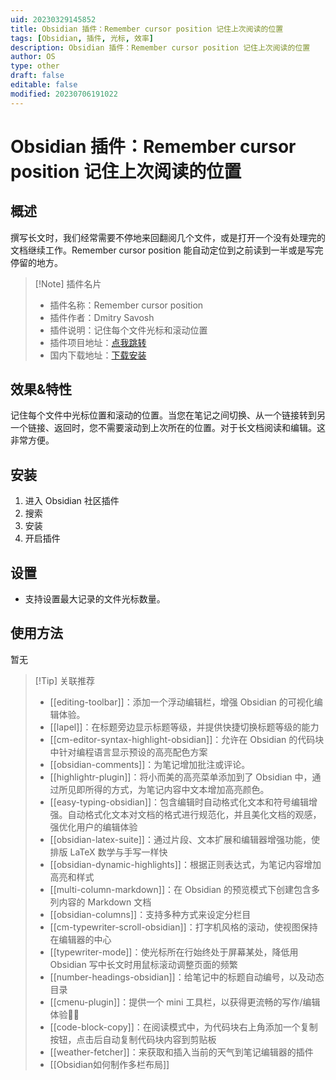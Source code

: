 ```yaml
---
uid: 20230329145852
title: Obsidian 插件：Remember cursor position 记住上次阅读的位置
tags: [Obsidian, 插件, 光标, 效率]
description: Obsidian 插件：Remember cursor position 记住上次阅读的位置
author: OS
type: other
draft: false
editable: false
modified: 20230706191022
---
```


# Obsidian 插件：Remember cursor position 记住上次阅读的位置

## 概述

撰写长文时，我们经常需要不停地来回翻阅几个文件，或是打开一个没有处理完的文档继续工作。Remember cursor position 能自动定位到之前读到一半或是写完停留的地方。

> [!Note] 插件名片
> - 插件名称：Remember cursor position
> - 插件作者：Dmitry Savosh
> - 插件说明：记住每个文件光标和滚动位置
> - 插件项目地址：[点我跳转](https://github.com/dy-sh/obsidian-remember-cursor-position)
> - 国内下载地址：[下载安装](https://pkmer.cn/products/plugin/pluginMarket/?remember-cursor-position)

## 效果&特性

记住每个文件中光标位置和滚动的位置。当您在笔记之间切换、从一个链接转到另一个链接、返回时，您不需要滚动到上次所在的位置。对于长文档阅读和编辑。这非常方便。

## 安装

1. 进入 Obsidian 社区插件
2. 搜索
3. 安装
4. 开启插件

## 设置

- 支持设置最大记录的文件光标数量。

## 使用方法

暂无

> [!Tip] 关联推荐
> - [[editing-toolbar]]：添加一个浮动编辑栏，增强 Obsidian 的可视化编辑体验。
> - [[lapel]]：在标题旁边显示标题等级，并提供快捷切换标题等级的能力
> - [[cm-editor-syntax-highlight-obsidian]]：允许在 Obsidian 的代码块中针对编程语言显示预设的高亮配色方案
> - [[obsidian-comments]]：为笔记增加批注或评论。
> - [[highlightr-plugin]]：将小而美的高亮菜单添加到了 Obsidian 中，通过所见即所得的方式，为笔记内容中文本增加高亮颜色。
> - [[easy-typing-obsidian]]：包含编辑时自动格式化文本和符号编辑增强。自动格式化文本对文档的格式进行规范化，并且美化文档的观感，强优化用户的编辑体验
> - [[obsidian-latex-suite]]：通过片段、文本扩展和编辑器增强功能，使排版 LaTeX 数学与手写一样快
> - [[obsidian-dynamic-highlights]]：根据正则表达式，为笔记内容增加高亮和样式
> - [[multi-column-markdown]]：在 Obsidian 的预览模式下创建包含多列内容的 Markdown 文档
> - [[obsidian-columns]]：支持多种方式来设定分栏目
> - [[cm-typewriter-scroll-obsidian]]：打字机风格的滚动，使视图保持在编辑器的中心
> - [[typewriter-mode]]：使光标所在行始终处于屏幕某处，降低用 Obsidian 写中长文时用鼠标滚动调整页面的频繁
> - [[number-headings-obsidian]]：给笔记中的标题自动编号，以及动态目录
> - [[cmenu-plugin]]：提供一个 mini 工具栏，以获得更流畅的写作/编辑体验✍🏽
> - [[code-block-copy]]：在阅读模式中，为代码块右上角添加一个复制按钮，点击后自动复制代码块内容到剪贴板
> - [[weather-fetcher]]：来获取和插入当前的天气到笔记编辑器的插件
> - [[Obsidian如何制作多栏布局]]